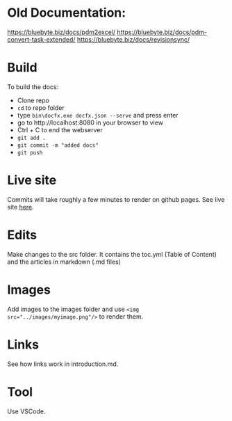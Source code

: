 
# Old Documentation: 
https://bluebyte.biz/docs/pdm2excel/
https://bluebyte.biz/docs/pdm-convert-task-extended/
https://bluebyte.biz/docs/revisionsync/


# Build 

To build the docs: 

- Clone repo
- `cd` to repo folder
- type `bin\docfx.exe docfx.json --serve` and press enter
- go to http://localhost:8080 in your browser to view
- Ctrl + C to end the webserver
- `git add .`
- `git commit -m "added docs"`
- `git push`

# Live site

Commits will take roughly a few minutes to render on github pages. See live site [here](https://bluebytesystemsinc.github.io/docs/).

# Edits

Make changes to the src folder. It contains the toc.yml (Table of Content) and the articles in markdown (.md files)

# Images

Add images to the images folder and use `<img src="../images/myimage.png"/>` to render them.

# Links
See how links work in introduction.md. 

# Tool 
Use VSCode.


